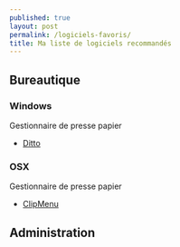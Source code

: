 ```yaml
---
published: true
layout: post
permalink: /logiciels-favoris/
title: Ma liste de logiciels recommandés
---
```

## Bureautique

### Windows

Gestionnaire de presse papier
- [Ditto](https://ditto-cp.sourceforge.io/)

### OSX

Gestionnaire de presse papier
- [ClipMenu](http://www.clipmenu.com/)

## Administration 
